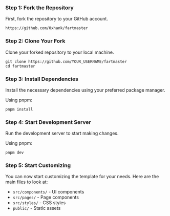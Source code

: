 
### Step 1: Fork the Repository

First, fork the repository to your GitHub account.

```
https://github.com/0xhank/fartmaster
```

### Step 2: Clone Your Fork

Clone your forked repository to your local machine.

```
git clone https://github.com/YOUR_USERNAME/fartmaster
cd fartmaster
```

### Step 3: Install Dependencies

Install the necessary dependencies using your preferred package manager.

Using pnpm:
```
pnpm install
```

### Step 4: Start Development Server

Run the development server to start making changes.

Using pnpm:
```
pnpm dev
```

### Step 5: Start Customizing

You can now start customizing the template for your needs. Here are the main files to look at:

- `src/components/` - UI components
- `src/pages/` - Page components
- `src/styles/` - CSS styles
- `public/` - Static assets
